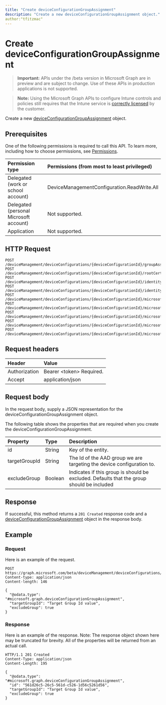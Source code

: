 ```yaml
---
title: "Create deviceConfigurationGroupAssignment"
description: "Create a new deviceConfigurationGroupAssignment object."
author:"tfitzmac"
---
```


# Create deviceConfigurationGroupAssignment

> **Important:** APIs under the /beta version in Microsoft Graph are in preview and are subject to change. Use of these APIs in production applications is not supported.

> **Note:** Using the Microsoft Graph APIs to configure Intune controls and policies still requires that the Intune service is [correctly licensed](https://go.microsoft.com/fwlink/?linkid=839381) by the customer.

Create a new [deviceConfigurationGroupAssignment](../resources/intune-deviceconfig-deviceconfigurationgroupassignment.md) object.
## Prerequisites
One of the following permissions is required to call this API. To learn more, including how to choose permissions, see [Permissions](/graph/permissions-reference).

|Permission type|Permissions (from most to least privileged)|
|:---|:---|
|Delegated (work or school account)|DeviceManagementConfiguration.ReadWrite.All|
|Delegated (personal Microsoft account)|Not supported.|
|Application|Not supported.|

## HTTP Request
<!-- {
  "blockType": "ignored"
}
-->
``` http
POST /deviceManagement/deviceConfigurations/{deviceConfigurationId}/groupAssignments
POST /deviceManagement/deviceConfigurations/{deviceConfigurationId}/rootCertificate/groupAssignments
POST /deviceManagement/deviceConfigurations/{deviceConfigurationId}/identityCertificate/groupAssignments
POST /deviceManagement/deviceConfigurations/{deviceConfigurationId}/identityCertificate/rootCertificate/groupAssignments
POST /deviceManagement/deviceConfigurations/{deviceConfigurationId}/microsoft.graph.iosScepCertificateProfile/rootCertificate/groupAssignments
POST /deviceManagement/deviceConfigurations/{deviceConfigurationId}/microsoft.graph.macOSScepCertificateProfile/rootCertificate/groupAssignments
POST /deviceManagement/deviceConfigurations/{deviceConfigurationId}/microsoft.graph.windowsPhone81VpnConfiguration/identityCertificate/groupAssignments
POST /deviceManagement/deviceConfigurations/{deviceConfigurationId}/microsoft.graph.windowsWifiEnterpriseEAPConfiguration/identityCertificateForClientAuthentication/groupAssignments
POST /deviceManagement/deviceConfigurations/{deviceConfigurationId}/microsoft.graph.windowsWifiEnterpriseEAPConfiguration/rootCertificatesForServerValidation/{windows81TrustedRootCertificateId}/groupAssignments
```

## Request headers
|Header|Value|
|:---|:---|
|Authorization|Bearer &lt;token&gt; Required.|
|Accept|application/json|

## Request body
In the request body, supply a JSON representation for the deviceConfigurationGroupAssignment object.

The following table shows the properties that are required when you create the deviceConfigurationGroupAssignment.

|Property|Type|Description|
|:---|:---|:---|
|id|String|Key of the entity.|
|targetGroupId|String|The Id of the AAD group we are targeting the device configuration to.|
|excludeGroup|Boolean|Indicates if this group is should be excluded. Defaults that the group should be included|



## Response
If successful, this method returns a `201 Created` response code and a [deviceConfigurationGroupAssignment](../resources/intune-deviceconfig-deviceconfigurationgroupassignment.md) object in the response body.

## Example
### Request
Here is an example of the request.
``` http
POST https://graph.microsoft.com/beta/deviceManagement/deviceConfigurations/{deviceConfigurationId}/groupAssignments
Content-type: application/json
Content-length: 146

{
  "@odata.type": "#microsoft.graph.deviceConfigurationGroupAssignment",
  "targetGroupId": "Target Group Id value",
  "excludeGroup": true
}
```

### Response
Here is an example of the response. Note: The response object shown here may be truncated for brevity. All of the properties will be returned from an actual call.
``` http
HTTP/1.1 201 Created
Content-Type: application/json
Content-Length: 195

{
  "@odata.type": "#microsoft.graph.deviceConfigurationGroupAssignment",
  "id": "561d26c5-26c5-561d-c526-1d56c5261d56",
  "targetGroupId": "Target Group Id value",
  "excludeGroup": true
}
```





